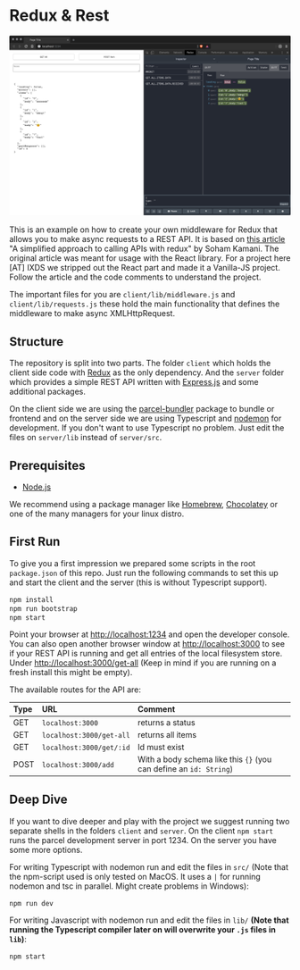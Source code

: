 # Redux & Rest

![](docs/screen.png)  

This is an example on how to create your own middleware for Redux that allows you to make async requests to a REST API. It is based on [this article](https://www.sohamkamani.com/blog/2016/06/05/redux-apis/) "A simplified approach to calling APIs with redux" by Soham Kamani. The original article was meant for usage with the React library. For a project here \[AT\] IXDS we stripped out the React part and made it a Vanilla-JS project. Follow the article and the code comments to understand the project.  

The important files for you are `client/lib/middleware.js` and `client/lib/requests.js` these hold the main functionality that defines the middleware to make async XMLHttpRequest.

## Structure 

The repository is split into two parts. The folder `client` which holds the client side code with [Redux](https://redux.js.org/) as the only dependency. And the `server` folder which provides a simple REST API written with [Express.js](https://expressjs.com/) and some additional packages.  

On the client side we are using the [parcel-bundler](https://parceljs.org/) package to bundle or frontend and on the server side we are using Typescript and [nodemon](https://nodemon.io/) for development. If you don't want to use Typescript no problem. Just edit the files on `server/lib` instead of `server/src`.  

## Prerequisites

- [Node.js](https://nodejs.org)  

We recommend using a package manager like [Homebrew](https://brew.sh), [Chocolatey](https://chocolatey.org/) or one of the many managers for your linux distro.


## First Run  

To give you a first impression we prepared some scripts in the root `package.json` of this repo. Just run the following commands to set this up and start the client and the server (this is without Typescript support).  

```shell
npm install
npm run bootstrap
npm start
```

Point your browser at [http://localhost:1234](http://localhost:1234) and open the developer console. You can also open another browser window at [http://localhost:3000](http://localhost:3000) to see if your REST API is running and get all entries of the local filesystem store. Under [http://localhost:3000/get-all](http://localhost:3000/get-all) (Keep in mind if you are running on a fresh install this might be empty).  

The available routes for the API are:  

| Type |           URL            |                              Comment                               |
| :--- | :----------------------- | :----------------------------------------------------------------- |
| GET  | `localhost:3000`         | returns a status                                                   |
| GET  | `localhost:3000/get-all` | returns all items                                                  |
| GET  | `localhost:3000/get/:id` | Id must exist                                                      |
| POST | `localhost:3000/add`     | With a body schema like this `{}` (you can define an `id: String`) |


## Deep Dive

If you want to dive deeper and play with the project we suggest running two separate shells in the folders `client` and `server`. On the client `npm start` runs the parcel development server in port 1234.
On the server you have some more options.

For writing Typescript with nodemon run and edit the files in `src/` (Note that the npm-script used is only tested on MacOS. It uses a `|` for running nodemon and tsc in parallel. Might create problems in Windows):  

```
npm run dev
```

For writing Javascript with nodemon run and edit the files in `lib/` **(Note that running the Typescript compiler later on will overwrite your `.js` files in `lib`)**:  

```
npm start
```
